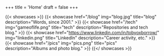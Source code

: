 +++
title = 'Home'
draft = false
+++

{{< showcases >}}
{{< showcase href="/blog" img="blog.jpg" title="blog" description="Words, since 2001." >}}
{{< showcase href="/tech" img="gameoflife.png" title="tech" description="Repositories and tech blog." >}}
{{< showcase href="https://www.linkedin.com/in/tobyoxborrow/" img="linkedin.png" title="LinkedIn" description="Career activity, etc." >}}
{{< showcase href="/pics" img="pics.png" title="pics" description="Albums and photo blog." >}}
{{</ showcases >}}
